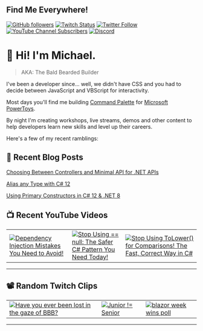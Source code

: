 ## Find Me Everywhere!

[![GitHub followers](https://img.shields.io/github/followers/michaeljolley?style=social)](https://github.com/michaeljolley) [![Twitch Status](https://img.shields.io/twitch/status/baldbeardedbuilder?style=social)](https://twitch.tv/baldbeardedbuilder) [![Twitter Follow](https://img.shields.io/twitter/follow/michaeljolley?style=social)](https://twitter.com/michaeljolley) [![YouTube Channel Subscribers](https://img.shields.io/youtube/channel/subscribers/UCn2FoDbv_veJB_UbrF93_jw?style=social)](https://youtube.com/baldbeardedbuilder) [![Discord](https://img.shields.io/discord/565665509350178827)](https://discord.gg/XSG7HJm)

# 👋 Hi! I'm Michael.

> AKA: The Bald Bearded Builder

I've been a developer since... well, we didn't have CSS and you had to decide between JavaScript and VBScript for interactivity.

Most days you'll find me building [Command Palette](https://learn.microsoft.com/en-us/windows/powertoys/command-palette/overview) for [Microsoft PowerToys](https://github.com/microsoft/PowerToys).

By night I'm creating workshops, live streams, demos and other content to help developers learn new skills and level up their careers.

Here's a few of my recent ramblings:

## 📝 Recent Blog Posts


[Choosing Between Controllers and Minimal API for .NET APIs](https:&#x2F;&#x2F;baldbeardedbuilder.com&#x2F;blog&#x2F;choosing-between-dotnet-controllers-and-minimal-apis&#x2F;)


[Alias any Type with C# 12](https:&#x2F;&#x2F;baldbeardedbuilder.com&#x2F;blog&#x2F;alias-any-type-in-csharp-12&#x2F;)


[Using Primary Constructors in C# 12 &amp; .NET 8](https:&#x2F;&#x2F;baldbeardedbuilder.com&#x2F;blog&#x2F;primary-constructors-in-csharp-12-dotnet&#x2F;)


## 📺 Recent YouTube Videos

<table>
  <tr>
    <td>
      <a href="https://www.youtube.com/watch?v=NZ-4z3J2xy0" target="_blank">
        <img style="align=center" src="https://i2.ytimg.com/vi/NZ-4z3J2xy0/mqdefault.jpg" alt="Dependency Injection Mistakes You Need to Avoid!"/>
      </a>
    </td>
    <td>
      <a href="https://www.youtube.com/watch?v=U3u4PEkW33E" target="_blank">
        <img style="align=center" src="https://i2.ytimg.com/vi/U3u4PEkW33E/mqdefault.jpg" alt="Stop Using &#x3D;&#x3D; null: The Safer C# Pattern You Need Today!"/>
      </a>
    </td>
    <td>
      <a href="https://www.youtube.com/watch?v=DNzAoLwXLzc" target="_blank">
        <img style="align=center" src="https://i2.ytimg.com/vi/DNzAoLwXLzc/mqdefault.jpg" alt="Stop Using ToLower() for Comparisons! The Fast, Correct Way in C#"/>
      </a>
    </td>
  </tr>
</table>

---

## 📽️ Random Twitch Clips

<table>
  <tr>
    <td>
      <a href="https://www.twitch.tv/baldbeardedbuilder/clip/ManlyConcernedSnoodSoonerLater-eE40IN4Pua1yrx1e" target="_blank">
        <img src="https://static-cdn.jtvnw.net/twitch-clips/YSZyq3hONCDeD7mtcq8dXg/AT-cm%7CYSZyq3hONCDeD7mtcq8dXg-preview-480x272.jpg" alt="Have you ever been lost in the gaze of BBB?"/>
      </a>
    </td>
    <td>
      <a href="https://www.twitch.tv/baldbeardedbuilder/clip/IronicMoralSwordPanicVis" target="_blank">
        <img src="https://static-cdn.jtvnw.net/twitch-clips/39055908992-offset-11820-preview-480x272.jpg" alt="Junior !&#x3D; Senior"/>
      </a>
    </td>
    <td>
      <a href="https://www.twitch.tv/baldbeardedbuilder/clip/ZealousEncouragingLouseEleGiggle" target="_blank">
        <img src="https://static-cdn.jtvnw.net/twitch-clips/AT-cm%7C876571504-preview-480x272.jpg" alt="blazor week wins poll"/>
      </a>
    </td>
  </tr>
</table>

---
